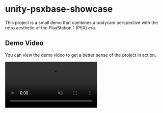 # unity-psxbase-showcase
This project is a small demo that combines a bodycam perspective with the retro aesthetic of the PlayStation 1 (PSX) era.

## Demo Video

You can view the demo video to get a better sense of the project in action.

<video src="https://raw.githubusercontent.com/nycalexander/unity-psxbase-showcase/main/DEMO.mp4" autoplay muted loop />

## Features

### 1. **Bodycam Perspective**
   - The player views the world from a **first-person bodycam** perspective.

### 2. **Modular Inventory System**
   - A **modular inventory system** has been implemented to allow items to be added, removed, and equipped throughout the game.
   - Features include:
     - **Item Pickup**: Players can collect and store items in the inventory.
     - **Item Equipping**: Players can equip certain items.
     - **Easy Implementation**: Usage of items can be easily coded.

### 3. **Input Manager**
   - **Customizable Controls**: Players can remap controls to suit their preferences.
   - **Keyboard/Mouse and Controller Support**: The system supports both keyboard/mouse and gamepad inputs.
   - **Action Binding**: Easily bind specific actions to keys, buttons, or axes, and dynamically change them at runtime.
   - **Input Mapping**: The system automatically adjusts input mapping based on platform (e.g., keyboard vs. controller).

### 4. **Advanced Camera System**
   - **Camera Shakes**: For added immersion, the camera includes scripted shakes for certain events, like taking damage or major world events (e.g., explosions).
   - **Glitch Effect (Datamosh)**

### 5. **Environment Interaction**
   - **Doors**: Open, close, and interact with doors based on context.
   - **Levers and Buttons**: Pull levers and push buttons to activate script actions.

### 6. **Lighting and Post-Processing**
   - **Vertex lighting** mimics the limited lighting capabilities of early 3D games.
   - Custom post-processing effects simulate the visual imperfections of PS1-era graphics.
